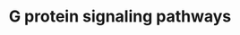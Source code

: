 ---
annotations:
- id: PW:0000125
  parent: signaling pathway
  type: Pathway Ontology
  value: G protein mediated signaling pathway
authors:
- MaintBot
- Thomas
- Christine Chichester
- L Dupuis
- Eweitz
description: 'G proteins, short for guanine nucleotide-binding proteins, are a family
  of proteins involved in second messenger cascades. G proteins are so called because
  they function as "molecular switches". They alternate from ''inactive'' guanosine
  diphosphate (GDP) to ''active'' guanosine triphosphate (GTP), which is a binding
  state, and which proceeds to regulate downstream cell processes.  Source: [[wikipedia:G_protein|Wikipedia]]'
last-edited: 2021-05-18
organisms:
- Gallus gallus
redirect_from:
- /index.php/Pathway:WP813
- /instance/WP813
- /instance/WP813_rr117197
revision: r117197
schema-jsonld:
- '@context': https://schema.org/
  '@id': https://wikipathways.github.io/pathways/WP813.html
  '@type': Dataset
  creator:
    '@type': Organization
    name: WikiPathways
  description: 'G proteins, short for guanine nucleotide-binding proteins, are a family
    of proteins involved in second messenger cascades. G proteins are so called because
    they function as "molecular switches". They alternate from ''inactive'' guanosine
    diphosphate (GDP) to ''active'' guanosine triphosphate (GTP), which is a binding
    state, and which proceeds to regulate downstream cell processes.  Source: [[wikipedia:G_protein|Wikipedia]]'
  keywords:
  - ADCY1
  - ADCY2
  - ADCY3
  - ADCY5
  - ADCY7
  - ADCY8
  - ADCY9
  - AKAP1
  - AKAP10
  - AKAP11
  - AKAP12
  - AKAP13
  - AKAP5
  - AKAP6
  - AKAP7
  - AKAP8
  - AKAP9
  - CALM1
  - Ca2+
  - DAG
  - GNA11
  - GNA12
  - GNA13
  - GNA14
  - GNAI1
  - GNAI2
  - GNAI3
  - GNAL
  - GNAO1
  - GNAS
  - GNAZ
  - GNB3
  - GNB5
  - GNG10
  - GNG11
  - GNG12
  - GNG13
  - GNG4
  - GNG5
  - HRAS
  - IP3
  - ITPR1
  - KCNJ3
  - KRAS
  - NRAS
  - PDE1A
  - PDE1C
  - PDE4B
  - PDE7A
  - PDE7B
  - PDE8A
  - PDE8B
  - PPP3CA
  - PRKACB
  - PRKAR1A
  - PRKAR1B
  - PRKAR2A
  - PRKAR2B
  - PRKCB
  - PRKCD
  - PRKCE
  - PRKCH
  - PRKCZ
  - PRKD3
  - RCJMB04_12k21
  - RCJMB04_16p24
  - RCJMB04_23b22
  - RCJMB04_5a10
  - RCJMB04_6n13
  - RHOA
  - SLC9A1
  - cAMP
  license: CC0
  name: G protein signaling pathways
seo: CreativeWork
title: G protein signaling pathways
wpid: WP813
---